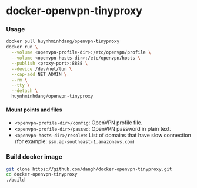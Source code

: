# docker-openvpn-tinyproxy

### Usage

```sh
docker pull huynhminhdang/openvpn-tinyproxy
docker run \
  --volume <openvpn-profile-dir>:/etc/openvpn/profile \
  --volume <openvpn-hosts-dir>:/etc/openvpn/hosts \
  --publish <proxy-port>:8888 \
  --device /dev/net/tun \
  --cap-add NET_ADMIN \
  --rm \
  --tty \
  --detach \
  huynhminhdang/openvpn-tinyproxy
```

#### Mount points and files

- `<openvpn-profile-dir>/config`: OpenVPN profile file.
- `<openvpn-profile-dir>/passwd`: OpenVPN password in plain text.
- `<openvpn-hosts-dir>/resolve`: List of domains that have slow connection (for example: `ssm.ap-southeast-1.amazonaws.com`)

### Build docker image

```sh
git clone https://github.com/dangh/docker-openvpn-tinyproxy.git
cd docker-openvpn-tinyproxy
./build
```
